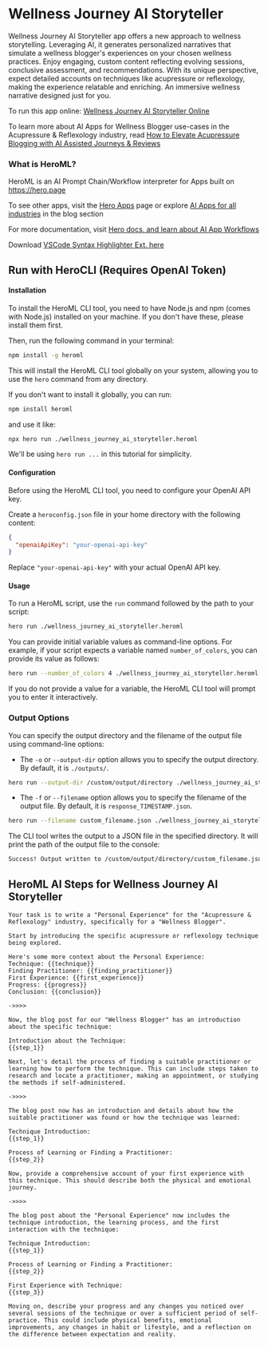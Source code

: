 # Wellness Journey AI Storyteller

Wellness Journey AI Storyteller app offers a new approach to wellness storytelling. Leveraging AI, it generates personalized narratives that simulate a wellness blogger's experiences on your chosen wellness practices. Enjoy engaging, custom content reflecting evolving sessions, conclusive assessment, and recommendations. With its unique perspective, expect detailed accounts on techniques like acupressure or reflexology, making the experience relatable and enriching. An immersive wellness narrative designed just for you.

To run this app online: [Wellness Journey AI Storyteller Online](https://hero.page/app/wellness-journey-ai-storyteller-personalized-wellness-journey-narratives/y8BmmTk3DP7CTbgK5IQk)

To learn more about AI Apps for Wellness Blogger use-cases in the Acupressure & Reflexology industry, read [How to Elevate Acupressure Blogging with AI Assisted Journeys & Reviews](https://hero.page/blog/ai/acupressure-and-reflexology/how-to-elevate-acupressure-blogging-with-ai-assisted-journeys-and-reviews/170715)

### What is HeroML?
HeroML is an AI Prompt Chain/Workflow interpreter for Apps built on https://hero.page 

To see other apps, visit the [Hero Apps](https://hero.page/apps) page or explore [AI Apps for all industries](https://hero.page/blog) in the blog section

For more documentation, visit [Hero docs, and learn about AI App Workflows](https://hero.page/tutorials/introduction-to-heroml)

Download [VSCode Syntax Highlighter Ext. here](https://marketplace.visualstudio.com/items?itemName=hero-page.heroml)

## Run with HeroCLI (Requires OpenAI Token)

#### Installation

To install the HeroML CLI tool, you need to have Node.js and npm (comes with Node.js) installed on your machine. If you don't have these, please install them first. 

Then, run the following command in your terminal:

```bash
npm install -g heroml
```

This will install the HeroML CLI tool globally on your system, allowing you to use the `hero` command from any directory.

If you don't want to install it globally, you can run:

```bash
npm install heroml
```

and use it like:

```bash
npx hero run ./wellness_journey_ai_storyteller.heroml
```

We'll be using `hero run ...` in this tutorial for simplicity.

#### Configuration

Before using the HeroML CLI tool, you need to configure your OpenAI API key. 

Create a `heroconfig.json` file in your home directory with the following content:

```json
{
  "openaiApiKey": "your-openai-api-key"
}
```

Replace `"your-openai-api-key"` with your actual OpenAI API key.

#### Usage

To run a HeroML script, use the `run` command followed by the path to your script:

```bash
hero run ./wellness_journey_ai_storyteller.heroml
```

You can provide initial variable values as command-line options. For example, if your script expects a variable named `number_of_colors`, you can provide its value as follows:

```bash
hero run --number_of_colors 4 ./wellness_journey_ai_storyteller.heroml
```

If you do not provide a value for a variable, the HeroML CLI tool will prompt you to enter it interactively.

### Output Options

You can specify the output directory and the filename of the output file using command-line options:

- The `-o` or `--output-dir` option allows you to specify the output directory. By default, it is `./outputs/`.

```bash
hero run --output-dir /custom/output/directory ./wellness_journey_ai_storyteller.heroml
```

- The `-f` or `--filename` option allows you to specify the filename of the output file. By default, it is `response_TIMESTAMP.json`.

```bash
hero run --filename custom_filename.json ./wellness_journey_ai_storyteller.heroml
```

The CLI tool writes the output to a JSON file in the specified directory. It will print the path of the output file to the console:

```bash
Success! Output written to /custom/output/directory/custom_filename.json
```


## HeroML AI Steps for Wellness Journey AI Storyteller
```
Your task is to write a "Personal Experience" for the "Acupressure & Reflexology" industry, specifically for a "Wellness Blogger". 

Start by introducing the specific acupressure or reflexology technique being explored.

Here's some more context about the Personal Experience:
Technique: {{technique}}
Finding Practitioner: {{finding_practitioner}}
First Experience: {{first_experience}}
Progress: {{progress}}
Conclusion: {{conclusion}}

->>>>

Now, the blog post for our "Wellness Blogger" has an introduction about the specific technique:

Introduction about the Technique:
{{step_1}}

Next, let's detail the process of finding a suitable practitioner or learning how to perform the technique. This can include steps taken to research and locate a practitioner, making an appointment, or studying the methods if self-administered.

->>>>

The blog post now has an introduction and details about how the suitable practitioner was found or how the technique was learned:

Technique Introduction:
{{step_1}}

Process of Learning or Finding a Practitioner:
{{step_2}}

Now, provide a comprehensive account of your first experience with this technique. This should describe both the physical and emotional journey.

->>>>

The blog post about the "Personal Experience" now includes the technique introduction, the learning process, and the first interaction with the technique:

Technique Introduction:
{{step_1}}

Process of Learning or Finding a Practitioner:
{{step_2}}

First Experience with Technique:
{{step_3}}

Moving on, describe your progress and any changes you noticed over several sessions of the technique or over a sufficient period of self-practice. This could include physical benefits, emotional improvements, any changes in habit or lifestyle, and a reflection on the difference between expectation and reality.


```

